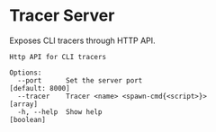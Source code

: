 # Tracer Server

Exposes CLI tracers through HTTP API.

```
Http API for CLI tracers

Options:
  --port      Set the server port                                [default: 8000]
  --tracer    Tracer <name> <spawn-cmd{<script>}>                        [array]
  -h, --help  Show help                                                [boolean]
```